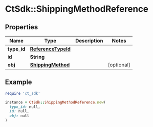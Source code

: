 # CtSdk::ShippingMethodReference

## Properties

| Name | Type | Description | Notes |
| ---- | ---- | ----------- | ----- |
| **type_id** | [**ReferenceTypeId**](ReferenceTypeId.md) |  |  |
| **id** | **String** |  |  |
| **obj** | [**ShippingMethod**](ShippingMethod.md) |  | [optional] |

## Example

```ruby
require 'ct_sdk'

instance = CtSdk::ShippingMethodReference.new(
  type_id: null,
  id: null,
  obj: null
)
```

